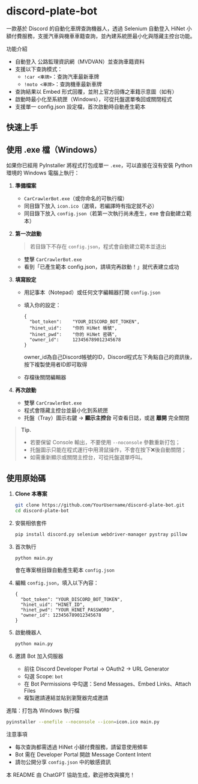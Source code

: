 # discord-plate-bot
一款基於 Discord 的自動化車牌查詢機器人，透過 Selenium 自動登入 HiNet 小額付費服務，支援汽車與機車車籍查詢，並內建系統匣最小化與隱藏主控台功能。


功能介紹
- 自動登入 公路監理資訊網（MVDVAN）並查詢車籍資料
- 支援以下查詢模式：
  - `!car <車牌>`：查詢汽車最新車牌
  - `!moto <車牌>`：查詢機車最新車牌
- 查詢結果以 Embed 形式回覆，並附上官方回傳之車籍示意圖（如有）
- 啟動時最小化至系統匣（Windows），可從托盤選單喚回或關閉程式
- 支援單一 config.json 設定檔，首次啟動時自動產生範本

## 快速上手

## 使用 .exe 檔（Windows）

如果你已經用 PyInstaller 將程式打包成單一 `.exe`，可以直接在沒有安裝 Python 環境的 Windows 電腦上執行：

1. **準備檔案**  
   - `CarCrawlerBot.exe`（或你命名的可執行檔）  
   - 同目錄下放入 `icon.ico`（選填，若編譯時有指定就不必）  
   - 同目錄下放入 `config.json`（若第一次執行尚未產生，exe 會自動建立範本）

2. **第一次啟動**  
   > 若目錄下不存在 `config.json`，程式會自動建立範本並退出  
   - 雙擊 `CarCrawlerBot.exe`  
   - 看到「已產生範本 config.json，請填完再啟動！」就代表建立成功  

3. **填寫設定**  
   - 用記事本（Notepad）或任何文字編輯器打開 `config.json`  
   - 填入你的設定：  
     ```jsonc
     {
       "bot_token":    "YOUR_DISCORD_BOT_TOKEN",
       "hinet_uid":    "你的 HiNet 帳號",
       "hinet_pwd":    "你的 HiNet 密碼",
       "owner_id":     123456789012345678
     }
     ```
     owner_id為自己Discord帳號的ID，Discord程式左下角點自己的資訊後，按下複製使用者ID即可取得
     
   - 存檔後關閉編輯器

4. **再次啟動**  
   - 雙擊 `CarCrawlerBot.exe`  
   - 程式會隱藏主控台並最小化到系統匣  
   - 托盤（Tray）圖示右鍵 → **顯示主控台** 可查看日誌，或選 **離開** 完全關閉

> **Tip.**  
> - 若要保留 Console 輸出，不要使用 `--noconsole` 參數重新打包；  
> - 托盤圖示只能在程式運行中用滑鼠操作，不會在按下❌後自動關閉；  
> - 如需重新顯示或關閉主控台，可從托盤選單呼叫。


## 使用原始碼
1. **Clone 本專案**
   ```bash
   git clone https://github.com/YourUsername/discord-plate-bot.git
   cd discord-plate-bot
   ```
2. 安裝相依套件
   ```bash
   pip install discord.py selenium webdriver-manager pystray pillow
   ```
3. 首次執行
   ```bash
   python main.py
   ```
   會在專案根目錄自動產生範本 `config.json`
4. 編輯 `config.json`，填入以下內容：
   ```jsonc
   {
     "bot_token": "YOUR_DISCORD_BOT_TOKEN",
     "hinet_uid": "HINET_ID",
     "hinet_pwd": "YOUR_HINET_PASSWORD",
     "owner_id": 123456789012345678
   }
   ```

5. 啟動機器人
   ```bash
   python main.py
   ```
6. 邀請 Bot 加入伺服器
   - 前往 Discord Developer Portal → OAuth2 → URL Generator
   - 勾選 Scope: `bot`
   - 在 Bot Permissions 中勾選：Send Messages、Embed Links、Attach Files
   - 複製邀請連結並貼到瀏覽器完成邀請

進階：打包為 Windows 執行檔
```bash
pyinstaller --onefile --noconsole --icon=icon.ico main.py
```

注意事項
- 每次查詢都需透過 HiNet 小額付費服務，請留意使用頻率
- Bot 需在 Developer Portal 開啟 Message Content Intent
- 請勿公開分享 `config.json` 中的敏感資訊

本 README 由 ChatGPT 協助生成，歡迎修改與擴充！
